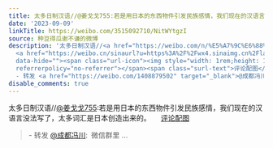 ```yaml
---
title: 太多日制汉语//@姜戈戈755:若是用日本的东西物件引发民族感情，我们现在的汉语言没法写了，太多词汇是日本创造出来的。 评论配图 - 转发 @成都冯川:&ensp;微信群...
date: '2023-09-09'
linkTitle: https://weibo.com/3515092710/NitWYtgzI
source: 种豆得瓜谢不谦的微博
description: '太多日制汉语//<a href="https://weibo.com/n/%E5%A7%9C%E6%88%88%E6%88%88755">@姜戈戈755</a>:若是用日本的东西物件引发民族感情，我们现在的汉语言没法写了，太多词汇是日本创造出来的。
  <a href="https://weibo.cn/sinaurl?u=https%3A%2F%2Fwx4.sinaimg.cn%2Flarge%2F6d9bb450gy1hhq4oc0hcdj20u0140dla.jpg"
  data-hide=""><span class="url-icon"><img style="width: 1rem;height: 1rem" src="https://h5.sinaimg.cn/upload/2015/01/21/20/timeline_card_small_photo_default.png"
  referrerpolicy="no-referrer"></span><span class="surl-text">评论配图</span></a><br><blockquote>
  - 转发 <a href="https://weibo.com/1408879502" target="_blank">@成都冯川</a>: 微信群里 ...'
disable_comments: true
---
```

太多日制汉语//<a href="https://weibo.com/n/%E5%A7%9C%E6%88%88%E6%88%88755">@姜戈戈755</a>:若是用日本的东西物件引发民族感情，我们现在的汉语言没法写了，太多词汇是日本创造出来的。 <a href="https://weibo.cn/sinaurl?u=https%3A%2F%2Fwx4.sinaimg.cn%2Flarge%2F6d9bb450gy1hhq4oc0hcdj20u0140dla.jpg" data-hide=""><span class="url-icon"><img style="width: 1rem;height: 1rem" src="https://h5.sinaimg.cn/upload/2015/01/21/20/timeline_card_small_photo_default.png" referrerpolicy="no-referrer"></span><span class="surl-text">评论配图</span></a><br><blockquote> - 转发 <a href="https://weibo.com/1408879502" target="_blank">@成都冯川</a>: 微信群里 ...